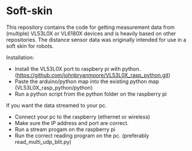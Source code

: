 # Soft-skin
This repository contains the code for getting measurement data from (multiple) VL53L0X or VL6180X devices and is heavily based on other repositories.
The distance sensor data was originally intended for use in a soft skin for robots.

Installation:
 - Install the VL53L0X port to raspbery pi with python. (https://github.com/johnbryanmoore/VL53L0X_rasp_python.git)
 - Paste the arduino/python map into the existing python map (VL53L0X_rasp_python/python)
 - Run a python script from the python folder on the raspberry pi
 

If you want the data streamed to your pc.
- Connect your pc to the raspberry (ethernet or wireless)
- Make sure the IP address and port are correct.
- Run a stream progam on the raspberry pi
- Run the correct reading program on the pc. (preferably read_multi_udp_blit.py)

